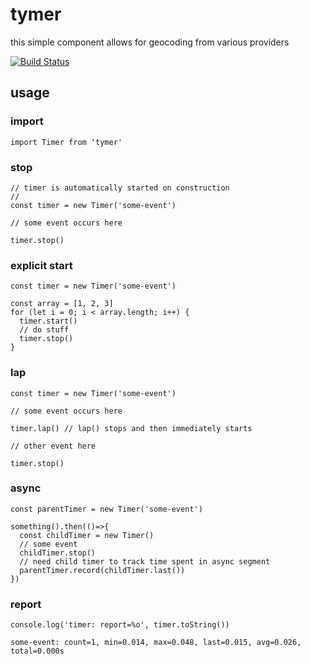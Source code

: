 # tymer

this simple component allows for geocoding from various providers

[![Build Status](https://travis-ci.org/tony-kerz/tymer.svg?branch=tk%2Ftravis)](https://travis-ci.org/tony-kerz/tymer)

## usage

### import
```
import Timer from 'tymer'
```

### stop
```
// timer is automatically started on construction
//
const timer = new Timer('some-event')

// some event occurs here

timer.stop()
```

### explicit start
```
const timer = new Timer('some-event')

const array = [1, 2, 3]
for (let i = 0; i < array.length; i++) {
  timer.start()
  // do stuff
  timer.stop()
}
```

### lap
```
const timer = new Timer('some-event')

// some event occurs here

timer.lap() // lap() stops and then immediately starts

// other event here

timer.stop()
```

### async
```
const parentTimer = new Timer('some-event')

something().then(()=>{
  const childTimer = new Timer()
  // some event
  childTimer.stop()
  // need child timer to track time spent in async segment
  parentTimer.record(childTimer.last())
})
```

### report
```
console.log('timer: report=%o', timer.toString())
```
```
some-event: count=1, min=0.014, max=0.048, last=0.015, avg=0.026, total=0.000s
```
